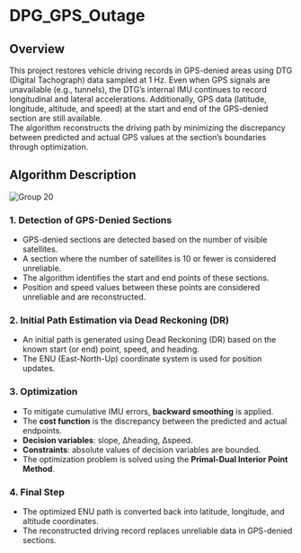 ﻿# DPG_GPS_Outage
 
## Overview

This project restores vehicle driving records in GPS-denied areas using DTG (Digital Tachograph) data sampled at 1 Hz. Even when GPS signals are unavailable (e.g., tunnels), the DTG’s internal IMU continues to record longitudinal and lateral accelerations. Additionally, GPS data (latitude, longitude, altitude, and speed) at the start and end of the GPS-denied section are still available.  
The algorithm reconstructs the driving path by minimizing the discrepancy between predicted and actual GPS values at the section’s boundaries through optimization.

## Algorithm Description

![Group 20](https://github.com/user-attachments/assets/9f20683e-d88c-4a1c-baab-1d7f98331492)

### 1. Detection of GPS-Denied Sections
- GPS-denied sections are detected based on the number of visible satellites.
- A section where the number of satellites is 10 or fewer is considered unreliable.
- The algorithm identifies the start and end points of these sections.
- Position and speed values between these points are considered unreliable and are reconstructed.

### 2. Initial Path Estimation via Dead Reckoning (DR)
- An initial path is generated using Dead Reckoning (DR) based on the known start (or end) point, speed, and heading.
- The ENU (East-North-Up) coordinate system is used for position updates.

### 3. Optimization
- To mitigate cumulative IMU errors, **backward smoothing** is applied.
- The **cost function** is the discrepancy between the predicted and actual endpoints.
- **Decision variables**: slope, Δheading, Δspeed.
- **Constraints**: absolute values of decision variables are bounded.
- The optimization problem is solved using the **Primal-Dual Interior Point Method**.

### 4. Final Step
- The optimized ENU path is converted back into latitude, longitude, and altitude coordinates.
- The reconstructed driving record replaces unreliable data in GPS-denied sections.

